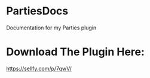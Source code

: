 # PartiesDocs
Documentation for my Parties plugin

# Download The Plugin Here:
https://sellfy.com/p/7qwV/
